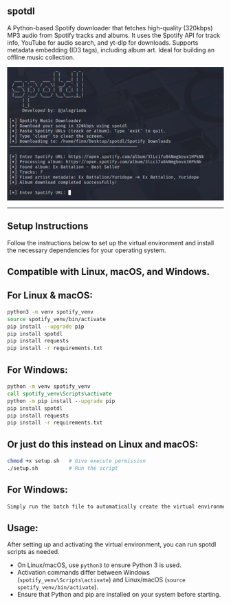 ## spotdl

A Python-based Spotify downloader that fetches high-quality (320kbps) MP3 audio from Spotify tracks and albums. It uses the Spotify API for track info, YouTube for audio search, and yt-dlp for downloads. Supports metadata embedding (ID3 tags), including album art. Ideal for building an offline music collection.

![Project Screenshot](img.png)

---

## Setup Instructions

Follow the instructions below to set up the virtual environment and install the necessary dependencies for your operating system.

## Compatible with **Linux**, **macOS**, and **Windows**.

## For Linux & macOS:
```bash
python3 -m venv spotify_venv
source spotify_venv/bin/activate
pip install --upgrade pip
pip install spotdl
pip install requests
pip install -r requirements.txt
```

## For Windows:
```bat
python -m venv spotify_venv
call spotify_venv\Scripts\activate
python -m pip install --upgrade pip
pip install spotdl
pip install requests
pip install -r requirements.txt
```

## Or just do this instead on Linux and macOS:
```bash
chmod +x setup.sh   # Give execute permission
./setup.sh          # Run the script
```

## For Windows:
```bat
Simply run the batch file to automatically create the virtual environment and install all dependencies.
```

## Usage:
After setting up and activating the virtual environment, you can run spotdl scripts as needed.
- On Linux/macOS, use `python3` to ensure Python 3 is used.
- Activation commands differ between Windows (`spotify_venv\Scripts\activate`) and Linux/macOS (`source spotify_venv/bin/activate`).
- Ensure that Python and pip are installed on your system before starting.
